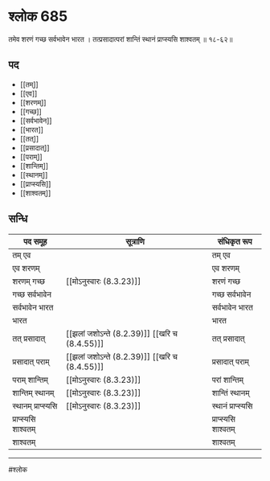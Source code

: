 # श्लोक 685

तमेव शरणं गच्छ सर्वभावेन भारत ।
तत्प्रसादात्परां शान्तिं स्थानं प्राप्स्यसि शाश्वतम् ॥ १८-६२॥


## पद 

- [[तम्]]
- [[एव]]
- [[शरणम्]]
- [[गच्छ]]
- [[सर्वभावेन]]
- [[भारत]]
- [[तत्]]
- [[प्रसादात्]]
- [[पराम्]]
- [[शान्तिम्]]
- [[स्थानम्]]
- [[प्राप्स्यसि]]
- [[शाश्वतम्]]

## सन्धि

| पद समूह | सूत्राणि | संधिकृत रूप |
| ----- | ----- | ----- |
| तम् एव |  | तम् एव |
| एव शरणम् |  | एव शरणम् |
| शरणम् गच्छ |  [[मोऽनुस्वारः (8.3.23)]] | शरणं गच्छ |
| गच्छ सर्वभावेन |  | गच्छ सर्वभावेन |
| सर्वभावेन भारत |  | सर्वभावेन भारत |
| भारत |  | भारत |
| तत् प्रसादात् |  [[झलां जशोऽन्ते (8.2.39)]] [[खरि च (8.4.55)]] | तत् प्रसादात् |
| प्रसादात् पराम् |  [[झलां जशोऽन्ते (8.2.39)]] [[खरि च (8.4.55)]] | प्रसादात् पराम् |
| पराम् शान्तिम् |  [[मोऽनुस्वारः (8.3.23)]] | परां शान्तिम् |
| शान्तिम् स्थानम् |  [[मोऽनुस्वारः (8.3.23)]] | शान्तिं स्थानम् |
| स्थानम् प्राप्स्यसि |  [[मोऽनुस्वारः (8.3.23)]] | स्थानं प्राप्स्यसि |
| प्राप्स्यसि शाश्वतम् |  | प्राप्स्यसि शाश्वतम् |
| शाश्वतम् |  | शाश्वतम् |


---

#श्लोक